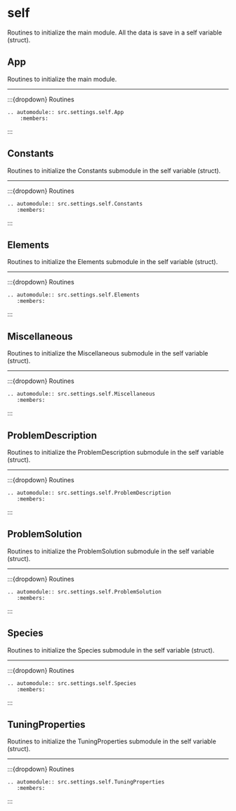 # self

Routines to initialize the main module. All the data is save in a self variable (struct).

## App

Routines to initialize the main module.

***

:::{dropdown} Routines
```{eval-rst}
.. automodule:: src.settings.self.App
    :members:
```
:::

## Constants

Routines to initialize the Constants submodule in the self variable (struct).

***

:::{dropdown} Routines
```{eval-rst}
.. automodule:: src.settings.self.Constants
   :members:
```
:::

## Elements

Routines to initialize the Elements submodule in the self variable (struct).

***

:::{dropdown} Routines
```{eval-rst}
.. automodule:: src.settings.self.Elements
   :members:
```
:::

## Miscellaneous

Routines to initialize the Miscellaneous submodule in the self variable (struct).

***

:::{dropdown} Routines
```{eval-rst}
.. automodule:: src.settings.self.Miscellaneous
   :members:
```
:::

## ProblemDescription

Routines to initialize the ProblemDescription submodule in the self variable (struct).

***

:::{dropdown} Routines
```{eval-rst}
.. automodule:: src.settings.self.ProblemDescription
   :members:
```
:::

## ProblemSolution

Routines to initialize the ProblemSolution submodule in the self variable (struct).

***

:::{dropdown} Routines
```{eval-rst}
.. automodule:: src.settings.self.ProblemSolution
   :members:
```
:::

## Species

Routines to initialize the Species submodule in the self variable (struct).

***

:::{dropdown} Routines
```{eval-rst}
.. automodule:: src.settings.self.Species
   :members:
```
:::

## TuningProperties

Routines to initialize the TuningProperties submodule in the self variable (struct).

***

:::{dropdown} Routines
```{eval-rst}
.. automodule:: src.settings.self.TuningProperties
   :members:
```
:::